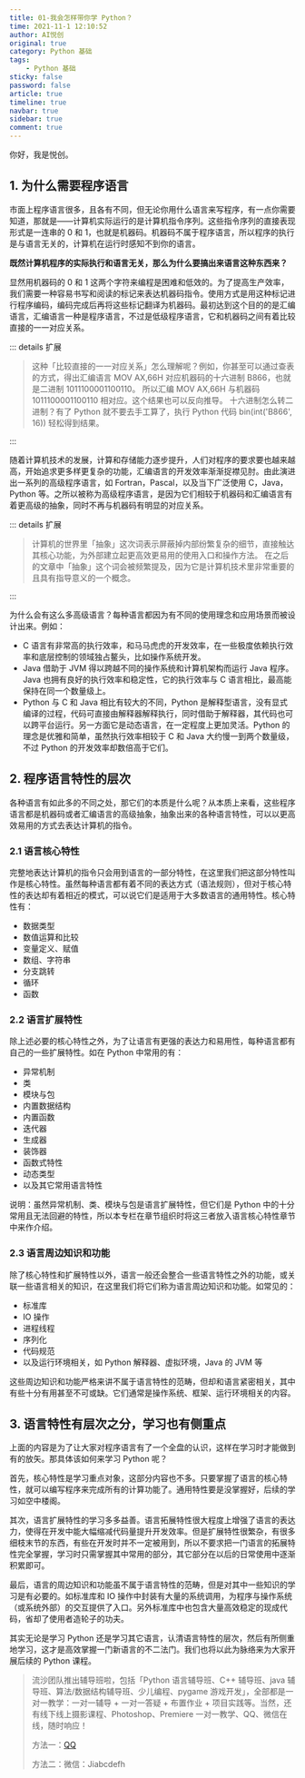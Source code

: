```yaml
---
title: 01-我会怎样带你学 Python？
time: 2021-11-1 12:10:52
author: AI悦创
original: true
category: Python 基础
tags:
    - Python 基础
sticky: false
password: false
article: true
timeline: true
navbar: true
sidebar: true
comment: true
---
```


你好，我是悦创。

## 1. 为什么需要程序语言

市面上程序语言很多，且各有不同，但无论你用什么语言来写程序，有一点你需要知道，那就是——计算机实际运行的是计算机指令序列。这些指令序列的直接表现形式是一连串的 0 和 1，也就是机器码。机器码不属于程序语言，所以程序的执行是与语言无关的，计算机在运行时感知不到你的语言。


**既然计算机程序的实际执行和语言无关，那么为什么要搞出来语言这种东西来？**

显然用机器码的 0 和 1 这两个字符来编程是困难和低效的。为了提高生产效率，我们需要一种容易书写和阅读的标记来表达机器码指令。使用方式是用这种标记进行程序编码，编码完成后再将这些标记翻译为机器码。最初达到这个目的的是汇编语言，汇编语言一种是程序语言，不过是低级程序语言，它和机器码之间有着比较直接的一一对应关系。

::: details 扩展


> 这种「比较直接的一一对应关系」怎么理解呢？例如，你甚至可以通过查表的方式，得出汇编语言 MOV AX,66H 对应机器码的十六进制 B866，也就是二进制 1011100001100110。
> 所以汇编 MOV AX,66H 与机器码 1011100001100110 相对应。这个结果也可以反向推导。
> 十六进制怎么转二进制？有了 Python 就不要去手工算了，执行 Python 代码 bin(int('B866', 16)) 轻松得到结果。

:::

随着计算机技术的发展，计算和存储能力逐步提升，人们对程序的要求要也越来越高，开始追求更多样更复杂的功能，汇编语言的开发效率渐渐捉襟见肘。由此演进出一系列的高级程序语言，如 Fortran，Pascal，以及当下广泛使用 C，Java，Python 等。之所以被称为高级程序语言，是因为它们相较于机器码和汇编语言有着更高级的抽象，同时不再与机器码有明显的对应关系。

::: details 扩展

> 计算机的世界里「抽象」这次词表示屏蔽掉内部纷繁复杂的细节，直接触达其核心功能，为外部建立起更高效更易用的使用入口和操作方法。
> 在之后的文章中「抽象」这个词会被频繁提及，因为它是计算机技术里非常重要的且具有指导意义的一个概念。

:::

为什么会有这么多高级语言？每种语言都因为有不同的使用理念和应用场景而被设计出来。例如：

- C 语言有非常高的执行效率，和马马虎虎的开发效率，在一些极度依赖执行效率和底层控制的领域独占鳌头，比如操作系统开发。
- Java 借助于 JVM 得以跨越不同的操作系统和计算机架构而运行 Java 程序。Java 也拥有良好的执行效率和稳定性，它的执行效率与 C 语言相比，最高能保持在同一个数量级上。
- Python 与 C 和 Java 相比有较大的不同，Python 是解释型语言，没有显式编译的过程，代码可直接由解释器解释执行，同时借助于解释器，其代码也可以跨平台运行。另一方面它是动态语言，在一定程度上更加灵活。Python 的理念是优雅和简单，虽然执行效率相较于 C 和 Java 大约慢一到两个数量级，不过 Python 的开发效率却数倍高于它们。



## 2. 程序语言特性的层次

各种语言有如此多的不同之处，那它们的本质是什么呢？从本质上来看，这些程序语言都是机器码或者汇编语言的高级抽象，抽象出来的各种语言特性，可以以更高效易用的方式去表达计算机的指令。



### 2.1 语言核心特性

完整地表达计算机的指令只会用到语言的一部分特性，在这里我们把这部分特性叫作是核心特性。虽然每种语言都有着不同的表达方式（语法规则），但对于核心特性的表达却有着相近的模式，可以说它们是适用于大多数语言的通用特性。核心特性有：

- 数据类型
- 数值运算和比较
- 变量定义、赋值
- 数组、字符串
- 分支跳转
- 循环
- 函数



### 2.2 语言扩展特性

除上述必要的核心特性之外，为了让语言有更强的表达力和易用性，每种语言都有自己的一些扩展特性。如在 Python 中常用的有：

- 异常机制
- 类
- 模块与包
- 内置数据结构
- 内置函数
- 迭代器
- 生成器
- 装饰器
- 函数式特性
- 动态类型
- 以及其它常用语言特性

说明：虽然异常机制、类、模块与包是语言扩展特性，但它们是 Python 中的十分常用且无法回避的特性，所以本专栏在章节组织时将这三者放入语言核心特性章节中来作介绍。



### 2.3 语言周边知识和功能

除了核心特性和扩展特性以外，语言一般还会整合一些语言特性之外的功能，或关联一些语言相关的知识，在这里我们将它们称为语言周边知识和功能。如常见的：

- 标准库
- IO 操作
- 进程线程
- 序列化
- 代码规范
- 以及运行环境相关，如 Python 解释器、虚拟环境，Java 的 JVM 等

这些周边知识和功能严格来讲不属于语言特性的范畴，但却和语言紧密相关，其中有些十分有用甚至不可或缺。它们通常是操作系统、框架、运行环境相关的内容。



## 3. 语言特性有层次之分，学习也有侧重点

上面的内容是为了让大家对程序语言有了一个全盘的认识，这样在学习时才能做到有的放矢。那具体该如何来学习 Python 呢？


首先，核心特性是学习重点对象，这部分内容也不多。只要掌握了语言的核心特性，就可以编写程序来完成所有的计算功能了。通用特性要是没掌握好，后续的学习如空中楼阁。


其次，语言扩展特性的学习多多益善。语言拓展特性很大程度上增强了语言的表达力，使得在开发中能大幅缩减代码量提升开发效率。但是扩展特性很繁杂，有很多细枝末节的东西，有些在开发时并不一定被用到，所以不要求把一门语言的拓展特性完全掌握，学习时只需掌握其中常用的部分，其它部分在以后的日常使用中逐渐积累即可。


最后，语言的周边知识和功能虽不属于语言特性的范畴，但是对其中一些知识的学习是有必要的。如标准库和 IO 操作中封装有大量的系统调用，为程序与操作系统（或系统外部）的交互提供了入口。另外标准库中也包含大量高效稳定的现成代码，省却了使用者造轮子的功夫。


其实无论是学习 Python 还是学习其它语言，认清语言特性的层次，然后有所侧重地学习，这才是高效掌握一门新语言的不二法门。我们也将以此为脉络来为大家开展后续的 Python 课程。

> 流沙团队推出辅导班啦，包括「Python 语言辅导班、C++ 辅导班、java 辅导班、算法/数据结构辅导班、少儿编程、pygame 游戏开发」，全部都是一对一教学：一对一辅导 + 一对一答疑 + 布置作业 + 项目实践等。当然，还有线下线上摄影课程、Photoshop、Premiere 一对一教学、QQ、微信在线，随时响应！
>
> 方法一：[QQ](http://wpa.qq.com/msgrd?v=3&uin=1432803776&site=qq&menu=yes)
>
> 方法二：微信：Jiabcdefh
